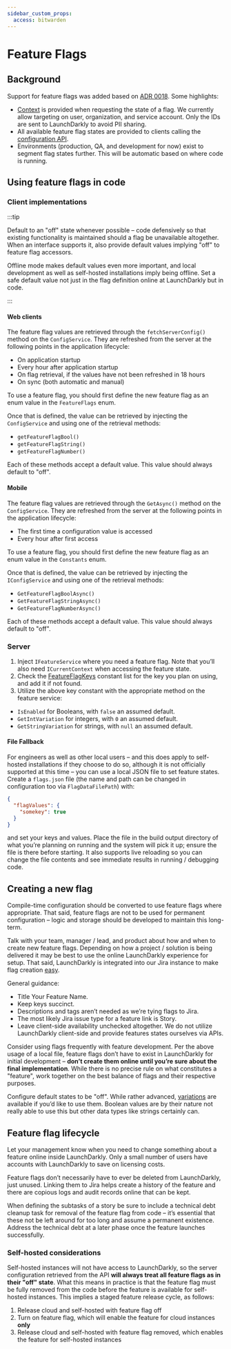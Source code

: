 ```yaml
---
sidebar_custom_props:
  access: bitwarden
---
```


# Feature Flags

## Background

Support for feature flags was added based on
[ADR 0018](https://contributing.bitwarden.com/architecture/adr/feature-management/). Some
highlights:

- [Context](https://github.com/bitwarden/server/blob/master/src/Core/Context/ICurrentContext.cs) is
  provided when requesting the state of a flag. We currently allow targeting on user, organization,
  and service account. Only the IDs are sent to LaunchDarkly to avoid PII sharing.
- All available feature flag states are provided to clients calling the
  [configuration API](https://github.com/bitwarden/server/blob/master/src/Api/Models/Response/ConfigResponseModel.cs).
- Environments (production, QA, and development for now) exist to segment flag states further. This
  will be automatic based on where code is running.

## Using feature flags in code

### Client implementations

:::tip

Default to an "off" state whenever possible – code defensively so that existing functionality is
maintained should a flag be unavailable altogether. When an interface supports it, also provide
default values implying "off" to feature flag accessors.

Offline mode makes default values even more important, and local development as well as self-hosted
installations imply being offline. Set a safe default value not just in the flag definition online
at LaunchDarkly but in code.

:::

#### Web clients

The feature flag values are retrieved through the `fetchServerConfig()` method on the
`ConfigService`. They are refreshed from the server at the following points in the application
lifecycle:

- On application startup
- Every hour after application startup
- On flag retrieval, if the values have not been refreshed in 18 hours
- On sync (both automatic and manual)

To use a feature flag, you should first define the new feature flag as an enum value in the
`FeatureFlags` enum.

Once that is defined, the value can be retrieved by injecting the `ConfigService` and using one of
the retrieval methods:

- `getFeatureFlagBool()`
- `getFeatureFlagString()`
- `getFeatureFlagNumber()`

Each of these methods accept a default value. This value should always default to "off".

#### Mobile

The feature flag values are retrieved through the `GetAsync()` method on the `ConfigService`. They
are refreshed from the server at the following points in the application lifecycle:

- The first time a configuration value is accessed
- Every hour after first access

To use a feature flag, you should first define the new feature flag as an enum value in the
`Constants` enum.

Once that is defined, the value can be retrieved by injecting the `IConfigService` and using one of
the retrieval methods:

- `GetFeatureFlagBoolAsync()`
- `GetFeatureFlagStringAsync()`
- `GetFeatureFlagNumberAsync()`

Each of these methods accept a default value. This value should always default to "off".

### Server

1. Inject `IFeatureService` where you need a feature flag. Note that you’ll also need
   `ICurrentContext` when accessing the feature state.
2. Check the
   [FeatureFlagKeys](https://github.com/bitwarden/server/blob/master/src/Core/Constants.cs) constant
   list for the key you plan on using, and add it if not found.
3. Utilize the above key constant with the appropriate method on the feature service:

- `IsEnabled` for Booleans, with `false` an assumed default.
- `GetIntVariation` for integers, with `0` an assumed default.
- `GetStringVariation` for strings, with `null` an assumed default.

#### File Fallback

For engineers as well as other local users – and this does apply to self-hosted installations if
they choose to do so, although it is not officially supported at this time – you can use a local
JSON file to set feature states. Create a `flags.json` file (the name and path can be changed in
configuration too via `FlagDataFilePath`) with:

```json
{
  "flagValues": {
    "somekey": true
  }
}
```

and set your keys and values. Place the file in the build output directory of what you’re planning
on running and the system will pick it up; ensure the file is there before starting. It also
supports live reloading so you can change the file contents and see immediate results in running /
debugging code.

## Creating a new flag

Compile-time configuration should be converted to use feature flags where appropriate. That said,
feature flags are not to be used for permanent configuration – logic and storage should be developed
to maintain this long-term.

Talk with your team, manager / lead, and product about how and when to create new feature flags.
Depending on how a project / solution is being delivered it may be best to use the online
LaunchDarkly experience for setup. That said, LaunchDarkly is integrated into our Jira instance to
make flag creation
[easy](https://docs.launchdarkly.com/integrations/jira#creating-a-new-feature-flag-from-a-jira-issue).

General guidance:

- Title Your Feature Name.
- Keep keys succinct.
- Descriptions and tags aren’t needed as we’re tying flags to Jira.
- The most likely Jira issue type for a feature link is Story.
- Leave client-side availability unchecked altogether. We do not utilize LaunchDarkly client-side
  and provide features states ourselves via APIs.

Consider using flags frequently with feature development. Per the above usage of a local file,
feature flags don’t have to exist in LaunchDarkly for initial development – **don’t create them
online until you’re sure about the final implementation**. While there is no precise rule on what
constitutes a "feature", work together on the best balance of flags and their respective purposes.

Configure default states to be "off". While rather advanced,
[variations](https://docs.launchdarkly.com/home/flags/variations) are available if you’d like to use
them. Boolean values are by their nature not really able to use this but other data types like
strings certainly can.

## Feature flag lifecycle

Let your management know when you need to change something about a feature online inside
LaunchDarkly. Only a small number of users have accounts with LaunchDarkly to save on licensing
costs.

Feature flags don’t necessarily have to ever be deleted from LaunchDarkly, just unused. Linking them
to Jira helps create a history of the feature and there are copious logs and audit records online
that can be kept.

When defining the subtasks of a story be sure to include a technical debt cleanup task for removal
of the feature flag from code – it’s essential that these not be left around for too long and assume
a permanent existence. Address the technical debt at a later phase once the feature launches
successfully.

### Self-hosted considerations

Self-hosted instances will not have access to LaunchDarkly, so the server configuration retrieved
from the API **will always treat all feature flags as in their "off" state**. What this means in
practice is that the feature flag must be fully removed from the code before the feature is
available for self-hosted instances. This implies a staged feature release cycle, as follows:

1. Release cloud and self-hosted with feature flag off
2. Turn on feature flag, which will enable the feature for cloud instances **only**
3. Release cloud and self-hosted with feature flag removed, which enables the feature for
   self-hosted instances

